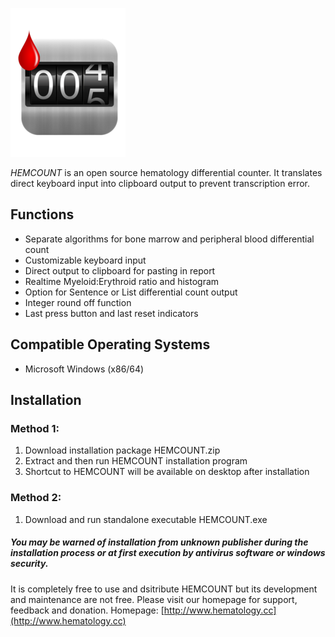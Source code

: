 ![alt text](https://raw.githubusercontent.com/nelsonchanhk/HEMCOUNT/master/HEMCOUNT_ICON.png)

*HEMCOUNT* is an open source hematology differential counter. It translates direct keyboard input into clipboard output to prevent transcription error.

## Functions
* Separate algorithms for bone marrow and peripheral blood differential count
* Customizable keyboard input
* Direct output to clipboard for pasting in report
* Realtime Myeloid:Erythroid ratio and histogram
* Option for Sentence or List differential count output
* Integer round off function
* Last press button and last reset indicators

## Compatible Operating Systems
* Microsoft Windows (x86/64)

## Installation
### Method 1:
1. Download installation package HEMCOUNT.zip
2. Extract and then run HEMCOUNT installation program
3. Shortcut to HEMCOUNT will be available on desktop after installation

### Method 2:
1. Download and run standalone executable HEMCOUNT.exe

##### **You may be warned of installation from unknown publisher during the installation process or at first execution by antivirus software or windows security.**

It is completely free to use and dsitribute HEMCOUNT but its development and maintenance are not free. Please visit our homepage for support, feedback and donation.
Homepage: [http://www.hematology.cc](http://www.hematology.cc)

